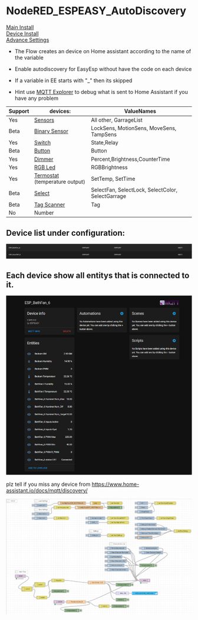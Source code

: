 # NodeRED_ESPEASY_AutoDiscovery  
[Main Install](MainInstall.md)  
[Device Install](Devices.md)  
[Advance Settings](Advance.md)  

* The Flow creates an device on Home assistant according to the name of the variable
* Enable autodiscovery for EasyEsp without have the code on each device 
* If a variable in EE starts with "_" then its skipped

* Hint use [MQTT Explorer](http://mqtt-explorer.com/) to debug what is sent to Home Assistant if you have any problem

 **Support** | **devices:** | **ValueNames** 
--------|---------|---------
Yes | [Sensors](Devices.md#sensor) | All other, GarrageList
Beta | [Binary Sensor](Devices.md#binary-sensor) | LockSens, MotionSens, MoveSens, TampSens
Yes | [Switch](Devices.md#switch) | State,Relay
Beta | [Button](Devices.md#button-beta) | Button
Yes | [Dimmer](Devices.md#dimmer) | Percent,Brightness,CounterTime 
Yes | [RGB Led](Devices.md#rgbdimmer) | RGBBrightness 
Yes  | [Termostat](Devices.md#termostat) (temperature output) | SetTemp, SetTime
Beta | [Select](Devices.md#select-beta) | SelectFan, SelectLock, SelectColor, SelectGarrage
Beta | [Tag Scanner](Devices.md#tag-beta) | Tag
No | Number

## Device list under configuration:
![HA Device List](PNG/HA_Devices.PNG)
## Each device show all entitys that is connected to it.
![HA one Device](PNG/HA_1Device.PNG)



plz tell if you miss any device from 
https://www.home-assistant.io/docs/mqtt/discovery/

![Flow_Node-Red](PNG/Flow_Node-Red.PNG)

